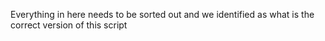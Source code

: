 Everything in here needs to be sorted out and we identified as what is the correct version of this script
